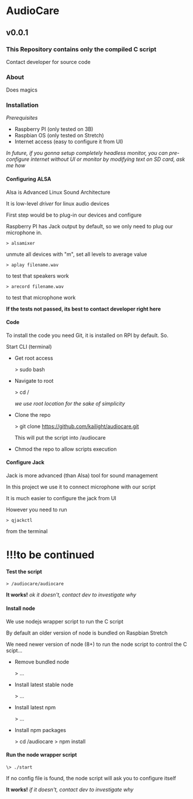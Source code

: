 # AudioCare

## v0.0.1

### This Repository contains only the compiled C script

Contact developer for source code

### About 

Does magics

### Installation

*Prerequisites*

* Raspberry PI (only tested on 3B)
* Raspbian OS (only tested on Stretch)
* Internet access (easy to configure it from UI)

*In future, if you gonna setup completely headless monitor, you can pre-configure internet
 without UI or monitor by modifying text on SD card, ask me how* 
 
#### Configuring ALSA

Alsa is Advanced Linux Sound Architecture

It is low-level *driver* for linux audio devices

First step would be to plug-in our devices and configure

Raspberry PI has Jack output by default, so we only need to plug our microphone in.

    > alsamixer
    
unmute all devices with "m", set all levels to average value

    > aplay filename.wav
    
to test that speakers work

    > arecord filename.wav
    
to test that microphone work

**If the tests not passed, its best to contact developer right here**

#### Code

To install the code you need Git, it is installed on RPI by default. So.

Start CLI (terminal)

* Get root access 

    \> sudo bash

* Navigate to root
    
    \> cd /

    *we use root location for the sake of simplicity* 

* Clone the repo

    \> git clone https://github.com/kailight/audiocare.git
    
  This will put the script into /audiocare
  
* Chmod the repo to allow scripts execution  
  
#### Configure Jack

Jack is more advanced (than Alsa) tool for sound management

In this project we use it to connect microphone with our script

It is much easier to configure the jack from UI 

However you need to run 

    > qjackctl
    
from the terminal

# !!!to be continued

#### Test the script

    > /audiocare/audiocare
    
**It works!** *ok it doesn't, contact dev to investigate why*

#### Install node

We use nodejs wrapper script to run the C script 

By default an older version of node is bundled on Raspbian Stretch

We need newer version of node (8+) to run the node script to control the C scipt...

* Remove bundled node
 
    \> ...
    
* Install latest stable node    
    
    \> ...
    
* Install latest npm 

    \> ...
    
* Install npm packages          
    
    \> cd /audiocare
    \> npm install
    
#### Run the node wrapper script

    \> ./start
    
If no config file is found, the node script will ask you to configure itself    
    
**It works!** *if it doesn't, contact dev to investigate why*    